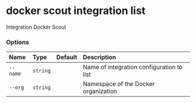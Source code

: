 # docker scout integration list

<!---MARKER_GEN_START-->
Integration Docker Scout

### Options

| Name     | Type     | Default | Description                               |
|:---------|:---------|:--------|:------------------------------------------|
| `--name` | `string` |         | Name of integration configuration to list |
| `--org`  | `string` |         | Namespace of the Docker organization      |


<!---MARKER_GEN_END-->

